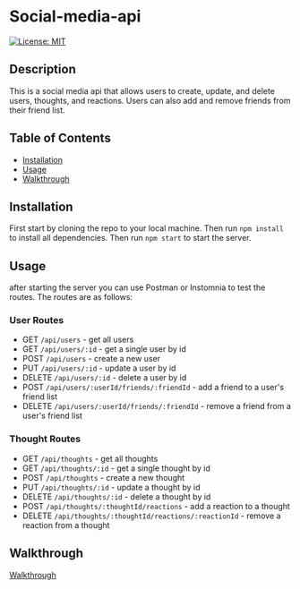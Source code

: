 # Social-media-api

[![License: MIT](https://img.shields.io/badge/License-MIT-yellow.svg)](https://opensource.org/licenses/MIT)


## Description
This is a social media api that allows users to create, update, and delete users, thoughts, and reactions. Users can also add and remove friends from their friend list.

## Table of Contents
* [Installation](#installation)
* [Usage](#usage)
* [Walkthrough](#walkthrough)


## Installation
First start by cloning the repo to your local machine. Then run `npm install` to install all dependencies. Then run `npm start` to start the server.

## Usage

after starting the server you can use Postman or Instomnia to test the routes. The routes are as follows:

### User Routes
* GET `/api/users` - get all users
* GET `/api/users/:id` - get a single user by id
* POST `/api/users` - create a new user
* PUT `/api/users/:id` - update a user by id
* DELETE `/api/users/:id` - delete a user by id
* POST `/api/users/:userId/friends/:friendId` - add a friend to a user's friend list
* DELETE `/api/users/:userId/friends/:friendId` - remove a friend from a user's friend list

### Thought Routes
* GET `/api/thoughts` - get all thoughts
* GET `/api/thoughts/:id` - get a single thought by id
* POST `/api/thoughts` - create a new thought
* PUT `/api/thoughts/:id` - update a thought by id
* DELETE `/api/thoughts/:id` - delete a thought by id
* POST `/api/thoughts/:thoughtId/reactions` - add a reaction to a thought
* DELETE `/api/thoughts/:thoughtId/reactions/:reactionId` - remove a reaction from a thought

## Walkthrough

[Walkthrough](https://drive.google.com/file/d/1vEE02uVEl9ISG0_7iw7eGUYhx0EIuqDb/view)








